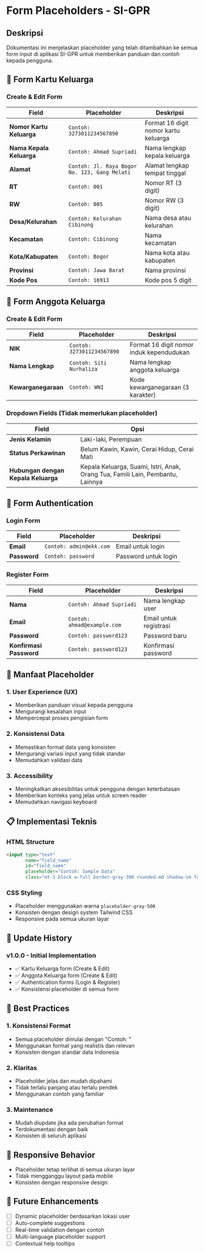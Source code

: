 # Form Placeholders - SI-GPR

## Deskripsi

Dokumentasi ini menjelaskan placeholder yang telah ditambahkan ke semua form input di aplikasi SI-GPR untuk memberikan panduan dan contoh kepada pengguna.

## 📝 Form Kartu Keluarga

### Create & Edit Form

| Field | Placeholder | Deskripsi |
|-------|-------------|-----------|
| **Nomor Kartu Keluarga** | `Contoh: 3273011234567890` | Format 16 digit nomor kartu keluarga |
| **Nama Kepala Keluarga** | `Contoh: Ahmad Supriadi` | Nama lengkap kepala keluarga |
| **Alamat** | `Contoh: Jl. Raya Bogor No. 123, Gang Melati` | Alamat lengkap tempat tinggal |
| **RT** | `Contoh: 001` | Nomor RT (3 digit) |
| **RW** | `Contoh: 005` | Nomor RW (3 digit) |
| **Desa/Kelurahan** | `Contoh: Kelurahan Cibinong` | Nama desa atau kelurahan |
| **Kecamatan** | `Contoh: Cibinong` | Nama kecamatan |
| **Kota/Kabupaten** | `Contoh: Bogor` | Nama kota atau kabupaten |
| **Provinsi** | `Contoh: Jawa Barat` | Nama provinsi |
| **Kode Pos** | `Contoh: 16913` | Kode pos 5 digit |

## 👥 Form Anggota Keluarga

### Create & Edit Form

| Field | Placeholder | Deskripsi |
|-------|-------------|-----------|
| **NIK** | `Contoh: 3273011234567890` | Format 16 digit nomor induk kependudukan |
| **Nama Lengkap** | `Contoh: Siti Nurhaliza` | Nama lengkap anggota keluarga |
| **Kewarganegaraan** | `Contoh: WNI` | Kode kewarganegaraan (3 karakter) |

### Dropdown Fields (Tidak memerlukan placeholder)

| Field | Opsi |
|-------|------|
| **Jenis Kelamin** | Laki-laki, Perempuan |
| **Status Perkawinan** | Belum Kawin, Kawin, Cerai Hidup, Cerai Mati |
| **Hubungan dengan Kepala Keluarga** | Kepala Keluarga, Suami, Istri, Anak, Orang Tua, Famili Lain, Pembantu, Lainnya |

## 🔐 Form Authentication

### Login Form

| Field | Placeholder | Deskripsi |
|-------|-------------|-----------|
| **Email** | `Contoh: admin@ekk.com` | Email untuk login |
| **Password** | `Contoh: password` | Password untuk login |

### Register Form

| Field | Placeholder | Deskripsi |
|-------|-------------|-----------|
| **Nama** | `Contoh: Ahmad Supriadi` | Nama lengkap user |
| **Email** | `Contoh: ahmad@example.com` | Email untuk registrasi |
| **Password** | `Contoh: password123` | Password baru |
| **Konfirmasi Password** | `Contoh: password123` | Konfirmasi password |

## 🎯 Manfaat Placeholder

### 1. **User Experience (UX)**
- Memberikan panduan visual kepada pengguna
- Mengurangi kesalahan input
- Mempercepat proses pengisian form

### 2. **Konsistensi Data**
- Memastikan format data yang konsisten
- Mengurangi variasi input yang tidak standar
- Memudahkan validasi data

### 3. **Accessibility**
- Meningkatkan aksesibilitas untuk pengguna dengan keterbatasan
- Memberikan konteks yang jelas untuk screen reader
- Memudahkan navigasi keyboard

## 📋 Implementasi Teknis

### HTML Structure
```html
<input type="text" 
       name="field_name" 
       id="field_name" 
       placeholder="Contoh: Sample Data"
       class="mt-1 block w-full border-gray-300 rounded-md shadow-sm focus:ring-indigo-500 focus:border-indigo-500 sm:text-sm">
```

### CSS Styling
- Placeholder menggunakan warna `placeholder-gray-500`
- Konsisten dengan design system Tailwind CSS
- Responsive pada semua ukuran layar

## 🔄 Update History

### v1.0.0 - Initial Implementation
- ✅ Kartu Keluarga form (Create & Edit)
- ✅ Anggota Keluarga form (Create & Edit)
- ✅ Authentication forms (Login & Register)
- ✅ Konsistensi placeholder di semua form

## 🚀 Best Practices

### 1. **Konsistensi Format**
- Semua placeholder dimulai dengan "Contoh: "
- Menggunakan format yang realistis dan relevan
- Konsisten dengan standar data Indonesia

### 2. **Klaritas**
- Placeholder jelas dan mudah dipahami
- Tidak terlalu panjang atau terlalu pendek
- Menggunakan contoh yang familiar

### 3. **Maintenance**
- Mudah diupdate jika ada perubahan format
- Terdokumentasi dengan baik
- Konsisten di seluruh aplikasi

## 📱 Responsive Behavior

- Placeholder tetap terlihat di semua ukuran layar
- Tidak mengganggu layout pada mobile
- Konsisten dengan responsive design

## 🔮 Future Enhancements

- [ ] Dynamic placeholder berdasarkan lokasi user
- [ ] Auto-complete suggestions
- [ ] Real-time validation dengan contoh
- [ ] Multi-language placeholder support
- [ ] Contextual help tooltips 
